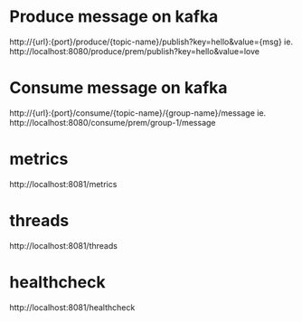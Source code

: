 # Produce message on kafka
http://{url}:{port}/produce/{topic-name}/publish?key=hello&value={msg}
ie.
http://localhost:8080/produce/prem/publish?key=hello&value=love

# Consume message on kafka
http://{url}:{port}/consume/{topic-name}/{group-name}/message
ie.
http://localhost:8080/consume/prem/group-1/message

# metrics
http://localhost:8081/metrics

# threads
http://localhost:8081/threads

# healthcheck
http://localhost:8081/healthcheck